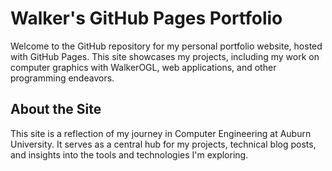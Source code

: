 # Walker's GitHub Pages Portfolio

Welcome to the GitHub repository for my personal portfolio website, hosted with GitHub Pages. This site showcases my projects, including my work on computer graphics with WalkerOGL, web applications, and other programming endeavors.

## About the Site

This site is a reflection of my journey in Computer Engineering at Auburn University. It serves as a central hub for my projects, technical blog posts, and insights into the tools and technologies I'm exploring.

